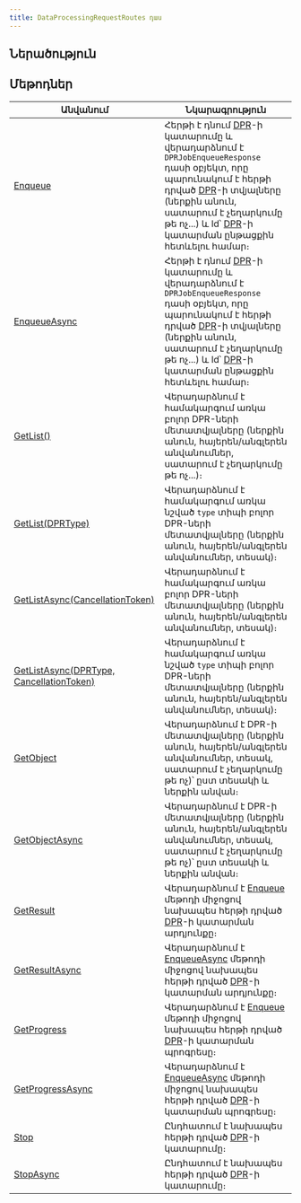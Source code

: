 ```yaml
---
title: DataProcessingRequestRoutes դաս
---
```


## Ներածություն

## Մեթոդներ

| Անվանում | Նկարագրություն |
|----------|----------------|
| [Enqueue](DataProcessingRequestRoutes/Enqueue.md) | Հերթի է դնում [DPR](../../server_api/definitions/dpr.md)-ի կատարումը և վերադարձնում է `DPRJobEnqueueResponse` դասի օբյեկտ, որը պարունակում է հերթի դրված [DPR](../../server_api/definitions/dpr.md)-ի տվյալները (ներքին անուն, սատարում է չեղարկումը թե ոչ...) և Id՝ [DPR](../../server_api/definitions/dpr.md)-ի կատարման ընթացքին հետևելու համար։ |
| [EnqueueAsync](DataProcessingRequestRoutes/EnqueueAsync.md) | Հերթի է դնում [DPR](../../server_api/definitions/dpr.md)-ի կատարումը և վերադարձնում է `DPRJobEnqueueResponse` դասի օբյեկտ, որը պարունակում է հերթի դրված [DPR](../../server_api/definitions/dpr.md)-ի տվյալները (ներքին անուն, սատարում է չեղարկումը թե ոչ...) և Id՝ [DPR](../../server_api/definitions/dpr.md)-ի կատարման ընթացքին հետևելու համար։ |
| [GetList()](DataProcessingRequestRoutes/GetList.md#dataprocessingrequestroutesgetlist-մեթոդ) | Վերադարձնում է համակարգում առկա բոլոր DPR-ների մետատվյալները (ներքին անուն, հայերեն/անգլերեն անվանումներ, սատարում է չեղարկումը թե ոչ...)։ |
| [GetList(DPRType)](DataProcessingRequestRoutes/GetList.md#dataprocessingrequestroutesgetlistdprtype-մեթոդ) | Վերադարձնում է համակարգում առկա նշված `type` տիպի բոլոր DPR-ների մետատվյալները (ներքին անուն, հայերեն/անգլերեն անվանումներ, տեսակ)։ |
| [GetListAsync(CancellationToken)](DataProcessingRequestRoutes/GetListAsync.md#dataprocessingrequestroutesgetlistasynccancellationtoken-մեթոդ) | Վերադարձնում է համակարգում առկա բոլոր DPR-ների մետատվյալները (ներքին անուն, հայերեն/անգլերեն անվանումներ, տեսակ)։ |
| [GetListAsync(DPRType, CancellationToken)](DataProcessingRequestRoutes/GetListAsync.md#dataprocessingrequestroutesgetlistasyncdprtype-cancellationtoken-մեթոդ) | Վերադարձնում է համակարգում առկա նշված `type` տիպի բոլոր DPR-ների մետատվյալները (ներքին անուն, հայերեն/անգլերեն անվանումներ, տեսակ)։ |
| [GetObject](DataProcessingRequestRoutes/GetObject.md) | Վերադարձնում է DPR-ի մետատվյալները (ներքին անուն, հայերեն/անգլերեն անվանումներ, տեսակ, սատարում է չեղարկումը թե ոչ)՝ ըստ տեսակի և ներքին անվան։ |
| [GetObjectAsync](DataProcessingRequestRoutes/GetObjectAsync.md) | Վերադարձնում է DPR-ի մետատվյալները (ներքին անուն, հայերեն/անգլերեն անվանումներ, տեսակ, սատարում է չեղարկումը թե ոչ)՝ ըստ տեսակի և ներքին անվան։ |
| [GetResult](DataProcessingRequestRoutes/GetResult.md) | Վերադարձնում է [Enqueue](DataProcessingRequestRoutes/Enqueue.md) մեթոդի միջոցով նախապես հերթի դրված [DPR](../../server_api/definitions/dpr.md)-ի կատարման արդյունքը։ |
| [GetResultAsync](DataProcessingRequestRoutes/GetResultAsync.md) | Վերադարձնում է [EnqueueAsync](DataProcessingRequestRoutes/EnqueueAsync.md) մեթոդի միջոցով նախապես հերթի դրված [DPR](../../server_api/definitions/dpr.md)-ի կատարման արդյունքը։ |
| [GetProgress](DataProcessingRequestRoutes/GetProgress.md) | Վերադարձնում է [Enqueue](DataProcessingRequestRoutes/Enqueue.md) մեթոդի միջոցով նախապես հերթի դրված [DPR](../../server_api/definitions/dpr.md)-ի կատարման պրոգրեսը։ |
| [GetProgressAsync](DataProcessingRequestRoutes/GetProgressAsync.md) | Վերադարձնում է [EnqueueAsync](DataProcessingRequestRoutes/EnqueueAsync.md) մեթոդի միջոցով նախապես հերթի դրված [DPR](../../server_api/definitions/dpr.md)-ի կատարման պրոգրեսը։ |
| [Stop](DataProcessingRequestRoutes/Stop.md) | Ընդհատում է նախապես հերթի դրված [DPR](../../server_api/definitions/dpr.md)-ի կատարումը։ |
| [StopAsync](DataProcessingRequestRoutes/StopAsync.md) | Ընդհատում է նախապես հերթի դրված [DPR](../../server_api/definitions/dpr.md)-ի կատարումը։ |
